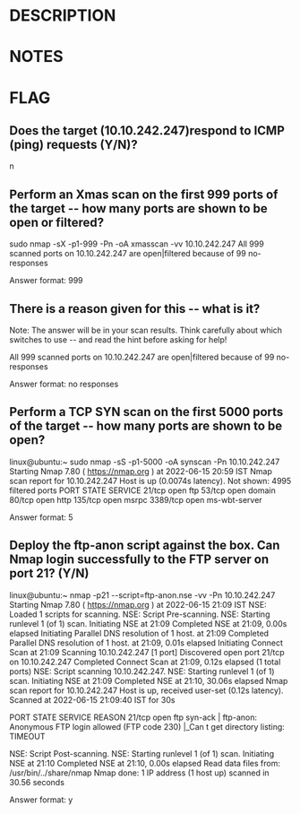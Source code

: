 # DESCRIPTION



# NOTES



# FLAG

## Does the target (10.10.242.247)respond to ICMP (ping) requests (Y/N)?
n


## Perform an Xmas scan on the first 999 ports of the target -- how many ports are shown to be open or filtered?

sudo nmap -sX -p1-999 -Pn -oA xmasscan -vv 10.10.242.247
All 999 scanned ports on 10.10.242.247 are open|filtered because of 99 no-responses

Answer format: 999


## There is a reason given for this -- what is it?
Note: The answer will be in your scan results. Think carefully about which switches to use -- and read the hint before asking for help!

All 999 scanned ports on 10.10.242.247 are open|filtered because of 99 no-responses

Answer format: no responses


## Perform a TCP SYN scan on the first 5000 ports of the target -- how many ports are shown to be open?

linux@ubuntu:~ sudo nmap -sS -p1-5000 -oA synscan -Pn 10.10.242.247
Starting Nmap 7.80 ( https://nmap.org ) at 2022-06-15 20:59 IST
Nmap scan report for 10.10.242.247
Host is up (0.0074s latency).
Not shown: 4995 filtered ports
PORT     STATE SERVICE
21/tcp   open  ftp
53/tcp   open  domain
80/tcp   open  http
135/tcp  open  msrpc
3389/tcp open  ms-wbt-server

Answer format: 5


## Deploy the ftp-anon script against the box. Can Nmap login successfully to the FTP server on port 21? (Y/N)

linux@ubuntu:~ nmap -p21 --script=ftp-anon.nse -vv -Pn 10.10.242.247
Starting Nmap 7.80 ( https://nmap.org ) at 2022-06-15 21:09 IST
NSE: Loaded 1 scripts for scanning.
NSE: Script Pre-scanning.
NSE: Starting runlevel 1 (of 1) scan.
Initiating NSE at 21:09
Completed NSE at 21:09, 0.00s elapsed
Initiating Parallel DNS resolution of 1 host. at 21:09
Completed Parallel DNS resolution of 1 host. at 21:09, 0.01s elapsed
Initiating Connect Scan at 21:09
Scanning 10.10.242.247 [1 port]
Discovered open port 21/tcp on 10.10.242.247
Completed Connect Scan at 21:09, 0.12s elapsed (1 total ports)
NSE: Script scanning 10.10.242.247.
NSE: Starting runlevel 1 (of 1) scan.
Initiating NSE at 21:09
Completed NSE at 21:10, 30.06s elapsed
Nmap scan report for 10.10.242.247
Host is up, received user-set (0.12s latency).
Scanned at 2022-06-15 21:09:40 IST for 30s

PORT   STATE SERVICE REASON
21/tcp open  ftp     syn-ack
| ftp-anon: Anonymous FTP login allowed (FTP code 230)
|_Can t get directory listing: TIMEOUT

NSE: Script Post-scanning.
NSE: Starting runlevel 1 (of 1) scan.
Initiating NSE at 21:10
Completed NSE at 21:10, 0.00s elapsed
Read data files from: /usr/bin/../share/nmap
Nmap done: 1 IP address (1 host up) scanned in 30.56 seconds

Answer format: y
